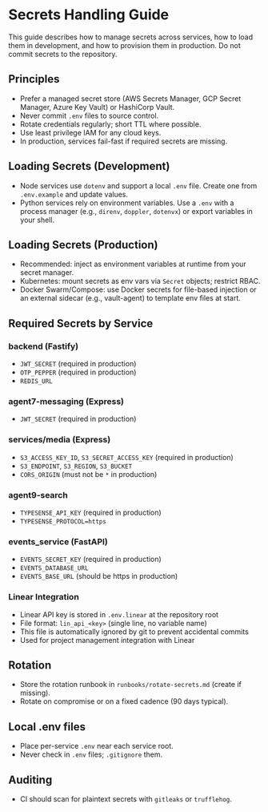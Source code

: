 # Secrets Handling Guide

This guide describes how to manage secrets across services, how to load them in development, and how to provision them in production. Do not commit secrets to the repository.

## Principles
- Prefer a managed secret store (AWS Secrets Manager, GCP Secret Manager, Azure Key Vault) or HashiCorp Vault.
- Never commit `.env` files to source control.
- Rotate credentials regularly; short TTL where possible.
- Use least privilege IAM for any cloud keys.
- In production, services fail-fast if required secrets are missing.

## Loading Secrets (Development)
- Node services use `dotenv` and support a local `.env` file. Create one from `.env.example` and update values.
- Python services rely on environment variables. Use a `.env` with a process manager (e.g., `direnv`, `doppler`, `dotenvx`) or export variables in your shell.

## Loading Secrets (Production)
- Recommended: inject as environment variables at runtime from your secret manager.
- Kubernetes: mount secrets as env vars via `Secret` objects; restrict RBAC.
- Docker Swarm/Compose: use Docker secrets for file-based injection or an external sidecar (e.g., vault-agent) to template env files at start.

## Required Secrets by Service

### backend (Fastify)
- `JWT_SECRET` (required in production)
- `OTP_PEPPER` (required in production)
- `REDIS_URL`

### agent7-messaging (Express)
- `JWT_SECRET` (required in production)

### services/media (Express)
- `S3_ACCESS_KEY_ID`, `S3_SECRET_ACCESS_KEY` (required in production)
- `S3_ENDPOINT`, `S3_REGION`, `S3_BUCKET`
- `CORS_ORIGIN` (must not be `*` in production)

### agent9-search
- `TYPESENSE_API_KEY` (required in production)
- `TYPESENSE_PROTOCOL=https`

### events_service (FastAPI)
- `EVENTS_SECRET_KEY` (required in production)
- `EVENTS_DATABASE_URL`
- `EVENTS_BASE_URL` (should be https in production)

### Linear Integration
- Linear API key is stored in `.env.linear` at the repository root
- File format: `lin_api_<key>` (single line, no variable name)
- This file is automatically ignored by git to prevent accidental commits
- Used for project management integration with Linear

## Rotation
- Store the rotation runbook in `runbooks/rotate-secrets.md` (create if missing).
- Rotate on compromise or on a fixed cadence (90 days typical).

## Local .env files
- Place per-service `.env` near each service root.
- Never check in `.env` files; `.gitignore` them.

## Auditing
- CI should scan for plaintext secrets with `gitleaks` or `trufflehog`.